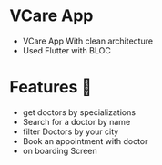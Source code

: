 # VCare App
- VCare App With clean architecture
- Used Flutter with BLOC 
# Features 🎯
- get doctors by specializations
- Search for a doctor by name
- filter Doctors  by your city
- Book an appointment with doctor
- on boarding Screen
